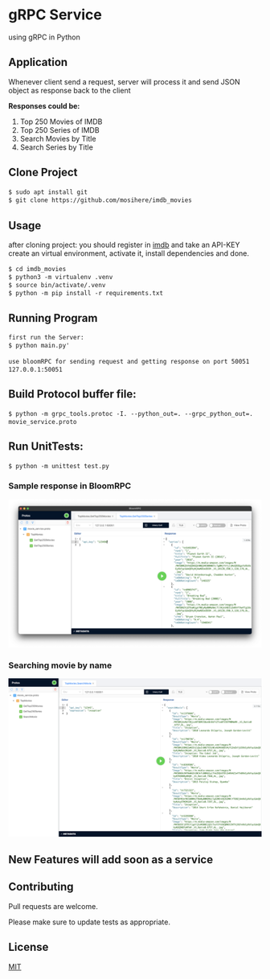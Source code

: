 # gRPC Service

using gRPC in Python

## Application

Whenever client send a request, server will process it and send JSON object as response back to the client<br/>

**Responses could be:**
1. Top 250 Movies of IMDB
2. Top 250 Series of IMDB
3. Search Movies by Title
4. Search Series by Title

## Clone Project


```bash
$ sudo apt install git
$ git clone https://github.com/mosihere/imdb_movies
```

## Usage
after cloning project:
you should register in [imdb](https://imdb-api.com/) and take an API-KEY<br>
create an virtual environment,
activate it, install dependencies and done.

```
$ cd imdb_movies
$ python3 -m virtualenv .venv
$ source bin/activate/.venv
$ python -m pip install -r requirements.txt
```

## Running Program
```
first run the Server:
$ python main.py'

use bloomRPC for sending request and getting response on port 50051
127.0.0.1:50051
```

## Build Protocol buffer file:
```
$ python -m grpc_tools.protoc -I. --python_out=. --grpc_python_out=. movie_service.proto
```

## Run UnitTests:
```
$ python -m unittest test.py
```

### Sample response in BloomRPC
<div align="center" >
<img loading="lazy" style="width:700px" src="./images/Top250Series.png">
</div>

### Searching movie by name
<div align="center" >
<img loading="lazy" style="width:700px" src="./images/SearchMovie.png">
</div>

## New Features will add soon as a service

## Contributing
Pull requests are welcome.

Please make sure to update tests as appropriate.

## License
[MIT](https://choosealicense.com/licenses/mit/)
